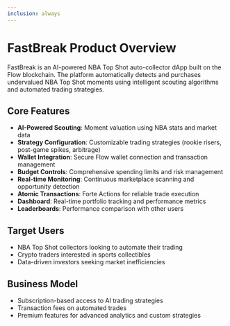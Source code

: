 ```yaml
---
inclusion: always
---
```


# FastBreak Product Overview

FastBreak is an AI-powered NBA Top Shot auto-collector dApp built on the Flow blockchain. The platform automatically detects and purchases undervalued NBA Top Shot moments using intelligent scouting algorithms and automated trading strategies.

## Core Features
- **AI-Powered Scouting**: Moment valuation using NBA stats and market data
- **Strategy Configuration**: Customizable trading strategies (rookie risers, post-game spikes, arbitrage)
- **Wallet Integration**: Secure Flow wallet connection and transaction management
- **Budget Controls**: Comprehensive spending limits and risk management
- **Real-time Monitoring**: Continuous marketplace scanning and opportunity detection
- **Atomic Transactions**: Forte Actions for reliable trade execution
- **Dashboard**: Real-time portfolio tracking and performance metrics
- **Leaderboards**: Performance comparison with other users

## Target Users
- NBA Top Shot collectors looking to automate their trading
- Crypto traders interested in sports collectibles
- Data-driven investors seeking market inefficiencies

## Business Model
- Subscription-based access to AI trading strategies
- Transaction fees on automated trades
- Premium features for advanced analytics and custom strategies